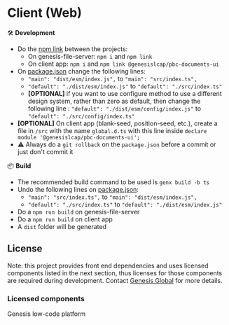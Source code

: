 # Client (Web)

:hammer_and_wrench: **Development**
- Do the [npm link](https://docs.npmjs.com/cli/v10/commands/npm-link) between the projects:
  - On genesis-file-server: ```npm i``` and ```npm link```
  - On client app: ```npm i``` and ```npm link @genesislcap/pbc-documents-ui```
- On [package.json](package.json) change the following lines:
  - ```"main": "dist/esm/index.js",``` to ```"main": "src/index.ts",```
  - ```"default": "./dist/esm/index.js"``` to ```"default": "./src/index.ts"```
  - **[OPTIONAL]** if you want to use configure method to use a different design system, rather than zero as default, then change the following line :
    ```"default": "./dist/esm/config/index.js"``` to ```"default": "./src/config/index.ts"```
- **[OPTIONAL]** On client app (blank-seed, position-seed, etc.), create a file in ```/src``` with the name ```global.d.ts``` with this line inside ```declare module '@genesislcap/pbc-documents-ui';```
- :warning: Always do a ```git rollback``` on the ```package.json``` before a commit or just don't commit it

:package: **Build**
- The recommended build command to be used is ```genx build -b ts```
- Undo the following lines on [package.json](package.json):
  - ```"main": "src/index.ts",``` to ```"main": "dist/esm/index.js",```
  - ```"default": "./src/index.ts"``` to ```"default": "./dist/esm/index.js"```
- Do a ```npm run build``` on genesis-file-server
- Do a ```npm run build``` on client app
- A ```dist``` folder will be generated

## License

Note: this project provides front end dependencies and uses licensed components listed in the next section, thus licenses for those components are required during development. Contact [Genesis Global](https://genesis.global/contact-us/) for more details.

### Licensed components
Genesis low-code platform